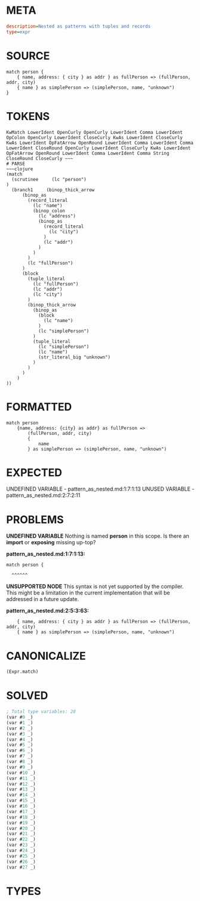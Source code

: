 # META
~~~ini
description=Nested as patterns with tuples and records
type=expr
~~~
# SOURCE
~~~roc
match person {
    { name, address: { city } as addr } as fullPerson => (fullPerson, addr, city)
    { name } as simplePerson => (simplePerson, name, "unknown")
}
~~~
# TOKENS
~~~text
KwMatch LowerIdent OpenCurly OpenCurly LowerIdent Comma LowerIdent OpColon OpenCurly LowerIdent CloseCurly KwAs LowerIdent CloseCurly KwAs LowerIdent OpFatArrow OpenRound LowerIdent Comma LowerIdent Comma LowerIdent CloseRound OpenCurly LowerIdent CloseCurly KwAs LowerIdent OpFatArrow OpenRound LowerIdent Comma LowerIdent Comma String CloseRound CloseCurly ~~~
# PARSE
~~~clojure
(match
  (scrutinee     (lc "person")
)
  (branch1     (binop_thick_arrow
      (binop_as
        (record_literal
          (lc "name")
          (binop_colon
            (lc "address")
            (binop_as
              (record_literal
                (lc "city")
              )
              (lc "addr")
            )
          )
        )
        (lc "fullPerson")
      )
      (block
        (tuple_literal
          (lc "fullPerson")
          (lc "addr")
          (lc "city")
        )
        (binop_thick_arrow
          (binop_as
            (block
              (lc "name")
            )
            (lc "simplePerson")
          )
          (tuple_literal
            (lc "simplePerson")
            (lc "name")
            (str_literal_big "unknown")
          )
        )
      )
    )
))
~~~
# FORMATTED
~~~roc
match person
	{name, address: {city} as addr} as fullPerson => 
		(fullPerson, addr, city)
		{
			name
		} as simplePerson => (simplePerson, name, "unknown")
~~~
# EXPECTED
UNDEFINED VARIABLE - pattern_as_nested.md:1:7:1:13
UNUSED VARIABLE - pattern_as_nested.md:2:7:2:11
# PROBLEMS
**UNDEFINED VARIABLE**
Nothing is named **person** in this scope.
Is there an **import** or **exposing** missing up-top?

**pattern_as_nested.md:1:7:1:13:**
```roc
match person {
```
      ^^^^^^


**UNSUPPORTED NODE**
This syntax is not yet supported by the compiler.
This might be a limitation in the current implementation that will be addressed in a future update.

**pattern_as_nested.md:2:5:3:63:**
```roc
    { name, address: { city } as addr } as fullPerson => (fullPerson, addr, city)
    { name } as simplePerson => (simplePerson, name, "unknown")
```


# CANONICALIZE
~~~clojure
(Expr.match)
~~~
# SOLVED
~~~clojure
; Total type variables: 28
(var #0 _)
(var #1 _)
(var #2 _)
(var #3 _)
(var #4 _)
(var #5 _)
(var #6 _)
(var #7 _)
(var #8 _)
(var #9 _)
(var #10 _)
(var #11 _)
(var #12 _)
(var #13 _)
(var #14 _)
(var #15 _)
(var #16 _)
(var #17 _)
(var #18 _)
(var #19 _)
(var #20 _)
(var #21 _)
(var #22 _)
(var #23 _)
(var #24 _)
(var #25 _)
(var #26 _)
(var #27 _)
~~~
# TYPES
~~~roc
~~~
